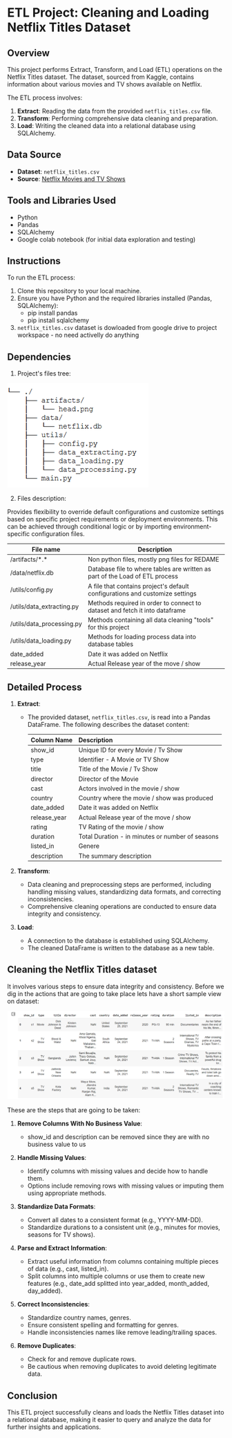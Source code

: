 # ETL Project: Cleaning and Loading Netflix Titles Dataset

## Overview

This project performs Extract, Transform, and Load (ETL) operations on the Netflix Titles dataset. The dataset, sourced from Kaggle, contains information about various movies and TV shows available on Netflix.

The ETL process involves:

1. **Extract**: Reading the data from the provided `netflix_titles.csv` file.
2. **Transform**: Performing comprehensive data cleaning and preparation.
3. **Load**: Writing the cleaned data into a relational database using SQLAlchemy.

## Data Source

- **Dataset**: `netflix_titles.csv`
- **Source**: [Netflix Movies and TV Shows](https://www.kaggle.com/shivamb/netflix-shows)

## Tools and Libraries Used

- Python
- Pandas
- SQLAlchemy
- Google colab notebook (for initial data exploration and testing)

## Instructions

To run the ETL process:

1. Clone this repository to your local machine.
2. Ensure you have Python and the required libraries installed (Pandas, SQLAlchemy):
   - pip install pandas
   - pip install sqlalchemy
4. `netflix_titles.csv` dataset is dowloaded from google drive to project workspace - no need activelly do anything

## Dependencies

1. Project's files tree:

![image](https://github.com/ereiss/data_engineer_python_project/blob/main/artifacts/project_file_tree.png)

2. Files description:

Provides flexibility to override default configurations and customize settings based on specific project requirements or deployment environments. This can be achieved through conditional logic or by importing environment-specific configuration files.


   | File name                   | Description                                                                    |
   |-----------------------------|--------------------------------------------------------------------------------|
   | /artifacts/\*.\*            | Non python files, mostly png files for REDAME                                  |
   | /data/netflix.db            | Database file to where tables are written as part of the Load of ETL process   |
   | /utils/config.py            | A file that contains project's default configurations and customize settings   |
   | /utils/data_extracting.py   | Methods required in order to connect to dataset and fetch it into dataframe    |
   | /utils/data_processing.py   | Methods containing all data cleaning "tools" for this project                  |
   | /utils/data_loading.py      | Methods for loading process data into database tables                          |
   | date_added                  | Date it was added on Netflix                                                   |	
   | release_year                | Actual Release year of the move / show                                         |


## Detailed Process

1. **Extract**:
   - The provided dataset, `netflix_titles.csv`, is read into a Pandas DataFrame. The following describes the dataset content: 

     | Column Name   | Description                                      |
     |---------------|--------------------------------------------------|
     | show_id       | Unique ID for every Movie / Tv Show              |
     | type          | Identifier - A Movie or TV Show                  |
     | title         | Title of the Movie / Tv Show                     |
     | director      | Director of the Movie                            |
     | cast          | Actors involved in the movie / show              |
     | country       | Country where the movie / show was produced      |
     | date_added    | Date it was added on Netflix                     |	
     | release_year  | Actual Release year of the move / show           |
     | rating        | TV Rating of the movie / show                    |
     | duration      | Total Duration - in minutes or number of seasons |
     | listed_in     | Genere                                           |
     | description   | The summary description                          |

2. **Transform**:
   - Data cleaning and preprocessing steps are performed, including handling missing values, standardizing data formats, and correcting inconsistencies.
   - Comprehensive cleaning operations are conducted to ensure data integrity and consistency.

3. **Load**:
   - A connection to the database is established using SQLAlchemy.
   - The cleaned DataFrame is written to the database as a new table.

## Cleaning the Netflix Titles dataset

It involves various steps to ensure data integrity and consistency. Before we dig in the actions that are going to take place lets have a short sample view on dataset:

![image](https://github.com/ereiss/data_engineer_python_project/blob/main/artifacts/head.png)

These are the steps that are going to be taken:

1. **Remove Columns With No Business Value**:
   - show_id and description can be removed since they are with no business value to us

2. **Handle Missing Values**:
   - Identify columns with missing values and decide how to handle them.
   - Options include removing rows with missing values or imputing them using appropriate methods.

3. **Standardize Data Formats**:
   - Convert all dates to a consistent format (e.g., YYYY-MM-DD).
   - Standardize durations to a consistent unit (e.g., minutes for movies, seasons for TV shows).

4. **Parse and Extract Information**:
   - Extract useful information from columns containing multiple pieces of data (e.g., cast, listed_in).
   - Split columns into multiple columns or use them to create new features (e.g., date_add splitted into year_added, month_added, day_added).

5. **Correct Inconsistencies**:
   - Standardize country names, genres.
   - Ensure consistent spelling and formatting for genres.
   - Handle inconsistencies names like remove leading/trailing spaces.

6. **Remove Duplicates**:
   - Check for and remove duplicate rows.
   - Be cautious when removing duplicates to avoid deleting legitimate data.

## Conclusion

This ETL project successfully cleans and loads the Netflix Titles dataset into a relational database, making it easier to query and analyze the data for further insights and applications.
